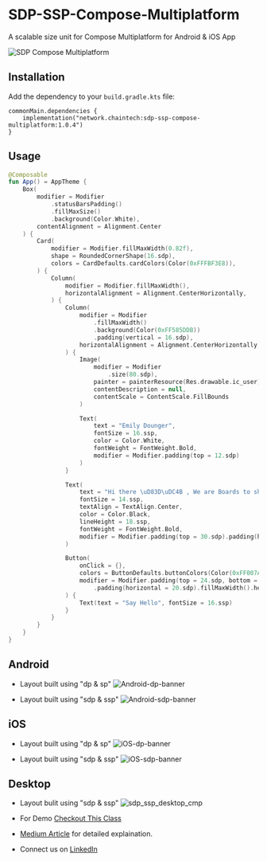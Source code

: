 # SDP-SSP-Compose-Multiplatform
A scalable size unit for Compose Multiplatform for Android & iOS App

![SDP Compose Multiplatform](https://github.com/ChainTechNetwork/sdp-ssp-compose-multiplatform/assets/143475887/caa8be98-e813-4714-afb6-9e5e41c62bc5)


## Installation

Add the dependency to your `build.gradle.kts` file:

```
commonMain.dependencies {
    implementation("network.chaintech:sdp-ssp-compose-multiplatform:1.0.4")
}
```

## Usage

```kotlin
@Composable
fun App() = AppTheme {
    Box(
        modifier = Modifier
            .statusBarsPadding()
            .fillMaxSize()
            .background(Color.White),
        contentAlignment = Alignment.Center
    ) {
        Card(
            modifier = Modifier.fillMaxWidth(0.82f),
            shape = RoundedCornerShape(16.sdp),
            colors = CardDefaults.cardColors(Color(0xFFFBF3E8)),
        ) {
            Column(
                modifier = Modifier.fillMaxWidth(),
                horizontalAlignment = Alignment.CenterHorizontally,
            ) {
                Column(
                    modifier = Modifier
                        .fillMaxWidth()
                        .background(Color(0xFF585DDB))
                        .padding(vertical = 16.sdp),
                    horizontalAlignment = Alignment.CenterHorizontally,
                ) {
                    Image(
                        modifier = Modifier
                            .size(80.sdp),
                        painter = painterResource(Res.drawable.ic_user),
                        contentDescription = null,
                        contentScale = ContentScale.FillBounds
                    )

                    Text(
                        text = "Emily Dounger",
                        fontSize = 16.ssp,
                        color = Color.White,
                        fontWeight = FontWeight.Bold,
                        modifier = Modifier.padding(top = 12.sdp)
                    )
                }

                Text(
                    text = "Hi there \uD83D\uDC4B , We are Boards to share initital Goals and ideas.",
                    fontSize = 14.ssp,
                    textAlign = TextAlign.Center,
                    color = Color.Black,
                    lineHeight = 18.ssp,
                    fontWeight = FontWeight.Bold,
                    modifier = Modifier.padding(top = 30.sdp).padding(horizontal = 20.sdp)
                )

                Button(
                    onClick = {},
                    colors = ButtonDefaults.buttonColors(Color(0xFF007AFF)),
                    modifier = Modifier.padding(top = 24.sdp, bottom = 20.sdp)
                        .padding(horizontal = 20.sdp).fillMaxWidth().height(40.sdp)
                ) {
                    Text(text = "Say Hello", fontSize = 16.ssp)
                }
            }
        }
    }
}
```

## Android
- Layout built using "dp & sp"
![Android-dp-banner](https://github.com/ChainTechNetwork/sdp-ssp-compose-multiplatform/assets/143475887/7e17107e-e987-47d8-94bb-450d91e0b258)

- Layout built using "sdp & ssp"
![Android-sdp-banner](https://github.com/ChainTechNetwork/sdp-ssp-compose-multiplatform/assets/143475887/a69a009e-911f-4b6b-ba7d-4e4790a76cb9)


## iOS
- Layout built using "dp & sp"
![iOS-dp-banner](https://github.com/ChainTechNetwork/sdp-ssp-compose-multiplatform/assets/143475887/6a712216-1fe8-43f9-b510-278c41002c3e)

- Layout built using "sdp & ssp"
![iOS-sdp-banner](https://github.com/ChainTechNetwork/sdp-ssp-compose-multiplatform/assets/143475887/4c823d31-4a78-42ff-b270-de58eea0e994)

## Desktop
- Layout bulit using "sdp & ssp"
![sdp_ssp_desktop_cmp](https://github.com/ChainTechNetwork/sdp-ssp-compose-multiplatform/assets/143475887/21ba004f-7d24-4376-9120-2d580daf5fdb)


- For Demo [Checkout This Class](https://github.com/ChainTechNetwork/sdp-ssp-compose-multiplatform/blob/main/composeApp/src/commonMain/kotlin/network/chaintech/sdpcomposemultiplatformdemo/App.kt)
- [Medium Article](https://medium.com/mobile-innovation-network/sdp-ssp-compose-multiplatform-99ad7969c146) for detailed explaination.
- Connect us on [LinkedIn](https://www.linkedin.com/showcase/mobile-innovation-network)

